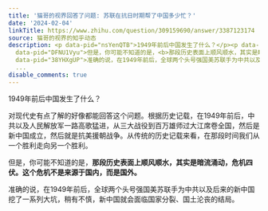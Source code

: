 ```yaml
---
title: '猫哥的视界回答了问题: 苏联在抗日时期帮了中国多少忙？'
date: '2024-02-04'
linkTitle: https://www.zhihu.com/question/309159690/answer/3387123174
source: 猫哥的视界的知乎动态
description: <p data-pid="nsYenQTB">1949年前后中国发生了什么？</p><p data-pid="EBg5tB8y">对现代史有点了解的好像都能回答这个问题。根据历史记载，在1949年前后，中共以及人民解放军一路高歌猛进，从三大战役到百万雄师过大江席卷全国，然后是新中国成立，然后就是抗美援朝战争。从传统的历史记载来看，在那段时间我们从一个胜利走向另一个胜利。</p><p
  data-pid="DFNU1Vyu">但是，你可能不知道的是，<b>那段历史表面上顺风顺水，其实是暗流涌动，危机四伏。这个危机不是来源于国内，而是国外。</b></p><p
  data-pid="38YHXgUP">准确的说，在1949年前后，全球两个头号强国美苏联手为中共以及后来的新中国挖了一系列大坑，稍有不慎，新中国就会面临国家分裂、国土沦丧的结局。</p><p
  ...
disable_comments: true
---
```

<p data-pid="nsYenQTB">1949年前后中国发生了什么？</p><p data-pid="EBg5tB8y">对现代史有点了解的好像都能回答这个问题。根据历史记载，在1949年前后，中共以及人民解放军一路高歌猛进，从三大战役到百万雄师过大江席卷全国，然后是新中国成立，然后就是抗美援朝战争。从传统的历史记载来看，在那段时间我们从一个胜利走向另一个胜利。</p><p data-pid="DFNU1Vyu">但是，你可能不知道的是，<b>那段历史表面上顺风顺水，其实是暗流涌动，危机四伏。这个危机不是来源于国内，而是国外。</b></p><p data-pid="38YHXgUP">准确的说，在1949年前后，全球两个头号强国美苏联手为中共以及后来的新中国挖了一系列大坑，稍有不慎，新中国就会面临国家分裂、国土沦丧的结局。</p><p ...